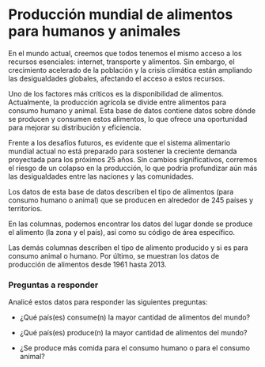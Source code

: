 # Producción mundial de alimentos para humanos y animales

En el mundo actual, creemos que todos tenemos el mismo acceso a los recursos esenciales: internet, transporte y alimentos. Sin embargo, el crecimiento acelerado de la población y la crisis climática están ampliando las desigualdades globales, afectando el acceso a estos recursos.

Uno de los factores más críticos es la disponibilidad de alimentos. Actualmente, la producción agrícola se divide entre alimentos para consumo humano y animal. 
Esta base de datos contiene datos sobre dónde se producen y consumen estos alimentos, lo que ofrece una oportunidad para mejorar su distribución y eficiencia.

Frente a los desafíos futuros, es evidente que el sistema alimentario mundial actual no está preparado para sostener la creciente demanda proyectada para los próximos 25 años. Sin cambios significativos, corremos el riesgo de un colapso en la producción, lo que podría profundizar aún más las desigualdades entre las naciones y las comunidades.

Los datos de esta base de datos describen el tipo de alimentos (para consumo humano o animal) que se producen en alrededor de 245 países y territorios.

En las columnas, podemos encontrar los datos del lugar donde se produce el alimento (la zona y el país), así como su código de área específico.

Las demás columnas describen el tipo de alimento producido y si es para consumo animal o humano.
Por último, se muestran los datos de producción de alimentos desde 1961 hasta 2013.

### Preguntas a responder 

Analicé estos datos para responder las siguientes preguntas:

- ¿Qué país(es) consume(n) la mayor cantidad de alimentos del mundo?

- ¿Qué país(es) produce(n) la mayor cantidad de alimentos del mundo?

- ¿Se produce más comida para el consumo humano o para el consumo animal?
